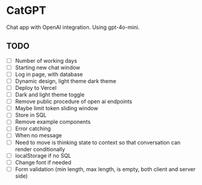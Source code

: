 # CatGPT

Chat app with OpenAI integration. Using gpt-4o-mini.

## TODO

- [ ] Number of working days
- [ ] Starting new chat window
- [ ] Log in page, with database
- [ ] Dynamic design, light theme dark theme
- [ ] Deploy to Vercel
- [ ] Dark and light theme toggle
- [ ] Remove public procedure of open ai endpoints
- [ ] Maybe limit token sliding window
- [ ] Store in SQL
- [ ] Remove example components
- [ ] Error catching
- [ ] When no message
- [ ] Need to move is thinking state to context so that conversation can render
      conditionally
- [ ] localStorage if no SQL
- [ ] Change font if needed
- [ ] Form validation (min length, max length, is empty, both client and server side)
